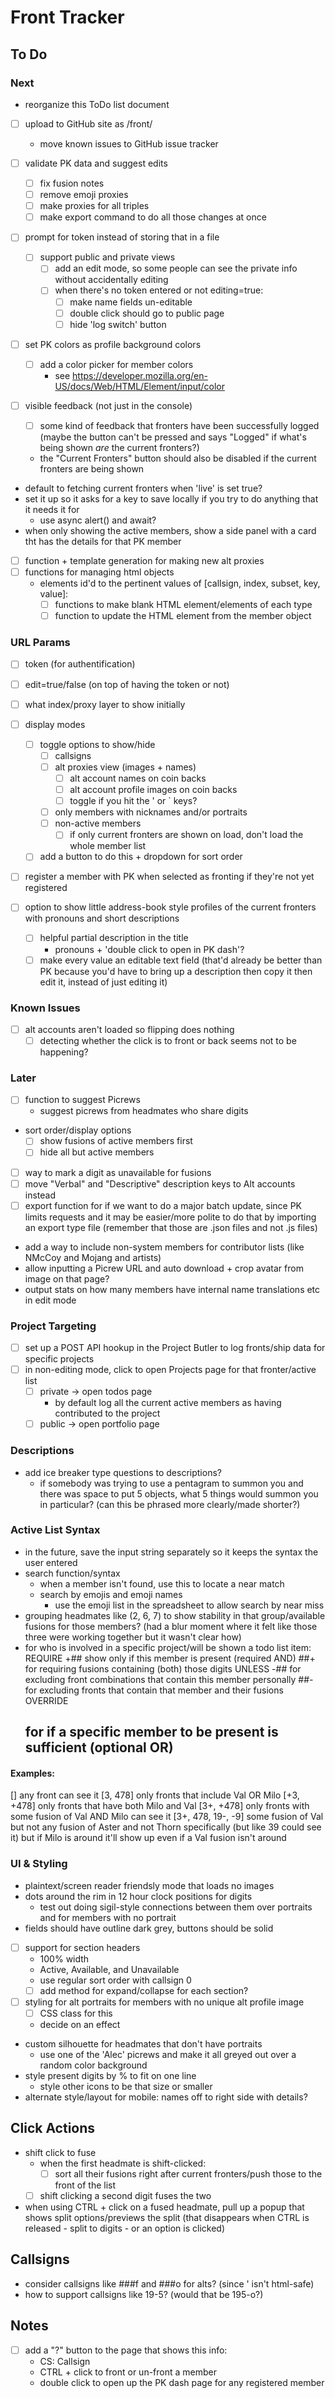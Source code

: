 # Front Tracker

## To Do

### Next
- reorganize this ToDo list document
- [ ] upload to GitHub site as /front/
  - move known issues to GitHub issue tracker

- [ ] validate PK data and suggest edits
  - [ ] fix fusion notes
  - [ ] remove emoji proxies
  - [ ] make proxies for all triples
  - [ ] make export command to do all those changes at once

- [ ] prompt for token instead of storing that in a file
  - [ ] support public and private views
    - [ ] add an edit mode, so some people can see the private info without accidentally editing
    - [ ] when there's no token entered or not editing=true:
      - [ ] make name fields un-editable
      - [ ] double click should go to public page
      - [ ] hide 'log switch' button

- [ ] set PK colors as profile background colors
  - [ ] add a color picker for member colors
    - see https://developer.mozilla.org/en-US/docs/Web/HTML/Element/input/color
- [ ] visible feedback (not just in the console)
  - [ ] some kind of feedback that fronters have been successfully logged (maybe the button can't be pressed and says "Logged" if what's being shown _are_ the current fronters?)
  - the "Current Fronters" button should also be disabled if the current fronters are being shown
- default to fetching current fronters when 'live' is set true?
- set it up so it asks for a key to save locally if you try to do anything that it needs it for
  - use async alert() and await?
- when only showing the active members, show a side panel with a card tht has the details for that PK member

- [ ] function + template generation for making new alt proxies
- [ ] functions for managing html objects
  - elements id'd to the pertinent values of [callsign, index, subset, key, value]:
    - [ ] functions to make blank HTML element/elements of each type
    - [ ] function to update the HTML element from the member object

### URL Params
  - [ ] token (for authentification)
  - [ ] edit=true/false (on top of having the token or not)
  - [ ] what index/proxy layer to show initially
  - [ ] display modes
    - [ ] toggle options to show/hide
      - [ ] callsigns
      - [ ] alt proxies view (images + names)
        - [ ] alt account names on coin backs
        - [ ] alt account profile images on coin backs
        - [ ] toggle if you hit the ' or ` keys?
      - [ ] only members with nicknames and/or portraits
      - [ ] non-active members        
        - [ ] if only current fronters are shown on load, don't load the whole member list
    - [ ] add a button to do this + dropdown for sort order

- [ ] register a member with PK when selected as fronting if they're not yet registered

- [ ] option to show little address-book style profiles of the current fronters with pronouns and short descriptions
  - [ ] helpful partial description in the title
    - pronouns + 'double click to open in PK dash'?
  - [ ] make every value an editable text field (that'd already be better than PK because you'd have to bring up a description then copy it then edit it, instead of just editing it)

### Known Issues
- [ ] alt accounts aren't loaded so flipping does nothing
  - [ ] detecting whether the click is to front or back seems not to be happening?

### Later
- [ ] function to suggest Picrews  
  - suggest picrews from headmates who share digits
- sort order/display options
  - [ ] show fusions of active members first
  - [ ] hide all but active members
- [ ] way to mark a digit as unavailable for fusions
- [ ] move "Verbal" and "Descriptive" description keys to Alt accounts instead
- [ ] export function for if we want to do a major batch update, since PK limits requests and it may be easier/more polite to do that by importing an export type file (remember that those are .json files and not .js files)
- add a way to include non-system members for contributor lists (like NMcCoy and Mojang and artists)
- allow inputting a Picrew URL and auto download + crop avatar from image on that page?
- output stats on how many members have internal name translations etc in edit mode

### Project Targeting
- [ ] set up a POST API hookup in the Project Butler to log fronts/ship data for specific projects
- [ ] in non-editing mode, click to open Projects page for that fronter/active list
  - [ ] private -> open todos page
    - by default log all the current active members as having contributed to the project
  - [ ] public -> open portfolio page

### Descriptions
- add ice breaker type questions to descriptions?
  -  if somebody was trying to use a pentagram to summon you and there was space to put 5 objects, what 5 things would summon you in particular? (can this be phrased more clearly/made shorter?)

### Active List Syntax
- in the future, save the input string separately so it keeps the syntax the user entered
- search function/syntax
  - when a member isn't found, use this to locate a near match
  - search by emojis and emoji names
    - use the emoji list in the spreadsheet to allow search by near miss
- grouping headmates like (2, 6, 7) to show stability in that group/available fusions for those members?
  (had a blur moment where it felt like those three were working together but it wasn't clear how)
- for who is involved in a specific project/will be shown a todo list item:
  REQUIRE
    +## show only if this member is present (required AND)
    ##+ for requiring fusions containing (both) those digits
  UNLESS
    -## for excluding front combinations that contain this member personally
    ##- for excluding fronts that contain that member and their fusions
  OVERRIDE
    ## for if a specific member to be present is sufficient (optional OR)

#### Examples:
  [] any front can see it
  [3, 478] only fronts that include Val OR Milo
  [+3, +478] only fronts that have both Milo and Val
  [3+, +478] only fronts with some fusion of Val AND Milo can see it
  [3+, 478, 19-, -9] some fusion of Val but not any fusion of Aster and not Thorn specifically (but like 39 could see it) but if Milo is around it'll show up even if a Val fusion isn't around


### UI & Styling
- plaintext/screen reader friendsly mode that loads no images
- dots around the rim in 12 hour clock positions for digits
  - test out doing sigil-style connections between them over portraits and for members with no portrait
- fields should have outline dark grey, buttons should be solid
- [ ] support for section headers
  - 100% width
  - Active, Available, and Unavailable
  - use regular sort order with callsign 0
  - [ ] add method for expand/collapse for each section?
- [ ] styling for alt portraits for members with no unique alt profile image
  - [ ] CSS class for this
  - decide on an effect
- custom silhouette for headmates that don't have portraits
  - use one of the 'Alec' picrews and make it all greyed out over a random color background
- style present digits by % to fit on one line
  - style other icons to be that size or smaller
- alternate style/layout for mobile: names off to right side with details?

## Click Actions
- shift click to fuse
  - when the first headmate is shift-clicked:
    - [ ] sort all their fusions right after current fronters/push those to the front of the list
  - [ ] shift clicking a second digit fuses the two
- when using CTRL + click on a fused headmate, pull up a popup that shows split options/previews the split (that disappears when CTRL is released - split to digits - or an option is clicked)

## Callsigns
  - consider callsigns like ###f and ###o for alts? (since ' isn't html-safe)
  - how to support callsigns like 19-5? (would that be 195-o?)




## Notes
- [ ] add a "?" button to the page that shows this info:
  - CS: Callsign
  - CTRL + click to front or un-front a member
  - double click to open up the PK dash page for any registered member
